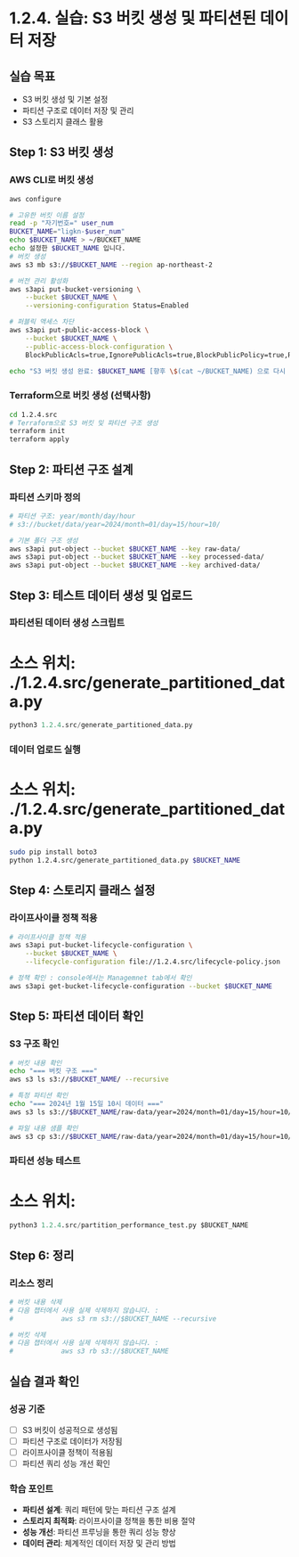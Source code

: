 # 1.2.4. 실습: S3 버킷 생성 및 파티션된 데이터 저장

## 실습 목표
* S3 버킷 생성 및 기본 설정
* 파티션 구조로 데이터 저장 및 관리
* S3 스토리지 클래스 활용

## Step 1: S3 버킷 생성

### AWS CLI로 버킷 생성
```bash
aws configure 

# 고유한 버킷 이름 설정
read -p "자기번호=" user_num
BUCKET_NAME="ligkn-$user_num"
echo $BUCKET_NAME > ~/BUCKET_NAME
echo 설정한 $BUCKET_NAME 입니다. 
# 버킷 생성
aws s3 mb s3://$BUCKET_NAME --region ap-northeast-2

# 버전 관리 활성화
aws s3api put-bucket-versioning \
    --bucket $BUCKET_NAME \
    --versioning-configuration Status=Enabled

# 퍼블릭 액세스 차단
aws s3api put-public-access-block \
    --bucket $BUCKET_NAME \
    --public-access-block-configuration \
    BlockPublicAcls=true,IgnorePublicAcls=true,BlockPublicPolicy=true,RestrictPublicBuckets=true

echo "S3 버킷 생성 완료: $BUCKET_NAME [향후 \$(cat ~/BUCKET_NAME) 으로 다시 읽을 수 있음.]"

```

### Terraform으로 버킷 생성 (선택사항)
```bash
cd 1.2.4.src
# Terraform으로 S3 버킷 및 파티션 구조 생성
terraform init
terraform apply
```

## Step 2: 파티션 구조 설계

### 파티션 스키마 정의
```bash
# 파티션 구조: year/month/day/hour
# s3://bucket/data/year=2024/month=01/day=15/hour=10/

# 기본 폴더 구조 생성
aws s3api put-object --bucket $BUCKET_NAME --key raw-data/
aws s3api put-object --bucket $BUCKET_NAME --key processed-data/
aws s3api put-object --bucket $BUCKET_NAME --key archived-data/
```

## Step 3: 테스트 데이터 생성 및 업로드

### 파티션된 데이터 생성 스크립트
# 소스 위치: ./1.2.4.src/generate_partitioned_data.py
```python
python3 1.2.4.src/generate_partitioned_data.py
```

### 데이터 업로드 실행
# 소스 위치: ./1.2.4.src/generate_partitioned_data.py
```bash
sudo pip install boto3
python 1.2.4.src/generate_partitioned_data.py $BUCKET_NAME
```

## Step 4: 스토리지 클래스 설정

### 라이프사이클 정책 적용
```bash
# 라이프사이클 정책 적용
aws s3api put-bucket-lifecycle-configuration \
    --bucket $BUCKET_NAME \
    --lifecycle-configuration file://1.2.4.src/lifecycle-policy.json

# 정책 확인 : console에서는 Managemnet tab에서 확인
aws s3api get-bucket-lifecycle-configuration --bucket $BUCKET_NAME
```

## Step 5: 파티션 데이터 확인

### S3 구조 확인
```bash
# 버킷 내용 확인
echo "=== 버킷 구조 ==="
aws s3 ls s3://$BUCKET_NAME/ --recursive

# 특정 파티션 확인
echo "=== 2024년 1월 15일 10시 데이터 ==="
aws s3 ls s3://$BUCKET_NAME/raw-data/year=2024/month=01/day=15/hour=10/

# 파일 내용 샘플 확인
aws s3 cp s3://$BUCKET_NAME/raw-data/year=2024/month=01/day=15/hour=10/data.jsonl - | head -5
```

### 파티션 성능 테스트
# 소스 위치: 
```python
python3 1.2.4.src/partition_performance_test.py $BUCKET_NAME
```

## Step 6: 정리

### 리소스 정리
```bash
# 버킷 내용 삭제
# 다음 챕터에서 사용 실제 삭제하지 않습니다. : 
#            aws s3 rm s3://$BUCKET_NAME --recursive

# 버킷 삭제
# 다음 챕터에서 사용 실제 삭제하지 않습니다. : 
#            aws s3 rb s3://$BUCKET_NAME

```

## 실습 결과 확인

### 성공 기준
- [ ] S3 버킷이 성공적으로 생성됨
- [ ] 파티션 구조로 데이터가 저장됨
- [ ] 라이프사이클 정책이 적용됨
- [ ] 파티션 쿼리 성능 개선 확인

### 학습 포인트
* **파티션 설계**: 쿼리 패턴에 맞는 파티션 구조 설계
* **스토리지 최적화**: 라이프사이클 정책을 통한 비용 절약
* **성능 개선**: 파티션 프루닝을 통한 쿼리 성능 향상
* **데이터 관리**: 체계적인 데이터 저장 및 관리 방법


